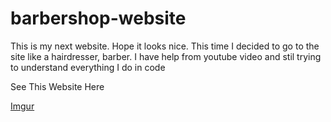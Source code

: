 # barbershop-website


This is my next website. Hope it looks nice. 
This time I decided to go to the site like a hairdresser, barber. 
I have help from youtube video and stil trying to understand everything I do in code


See This Website Here 

[Imgur](https://imgur.com/0UOA9Xc)
